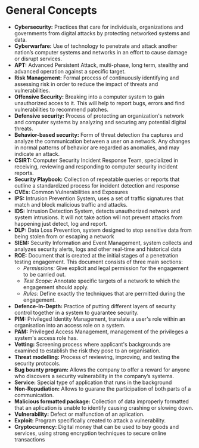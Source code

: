 # General Concepts

* **Cybersecurity:** Practices that care for individuals, organizations and governments from digital attacks by protecting networked systems and data.
* **Cyberwarfare:** Use of technology to penetrate and attack another nation’s computer systems and networks in an effort to cause damage or disrupt services.
* **APT:** Advanced Persistent Attack, multi-phase, long term, stealthy and advanced operation against a specific target.
* **Risk Management:** Formal process of continuously identifying and assessing risk in order to reduce the impact of threats and vulnerabilities.
* **Offensive Security:** Breaking into a computer system to gain unauthorized acces to it. This will help to report bugs, errors and find vulnerabilities to recommend patches.
* **Defensive security:** Process of protecting an organization's network and computer systems by analyzing and securing any potential digital threats.
* **Behavior-based security:** Form of threat detection tha captures and analyze the communication between a user on a network. Any changes in normal patterns of behavior are regarded as anomalies, and may indicate an attack.
* **CSIRT:** Computer Security Incident Response Team, specialized in receiving, reviewing and responding to computer security incident reports.
* **Security Playbook:** Collection of repeatable queries or reports that outline a standardized process for incident detection and response
* **CVEs:** Common Vulnerabilities and Exposures
* **IPS:** Intrusion Prevention System, uses a set of traffic signatures that match and block malicious traffic and attacks.
* **IDS:** Intrusion Detection System, detects unauthorized network and system intrusions. It will not take action will not prevent attacks from happening just detect, log and report.
* **DLP:** Data Loss Prevention, system designed to stop sensitive data from being stolen from or escaping a network
* **SIEM:** Security Information and Event Management, system collects and analyzes security alerts, logs and other real-time and historical data
* **ROE:** Document that is created at the initial stages of a penetration testing engagement. This document consists of three main sections:
  * _Permissions:_ Give explicit and legal permission for the engagement to be carried out.
  * _Test Scope:_ Annotate specific targets of a network to which the engagement should apply.
  * _Rules:_ Define exactly the techniques that are permitted during the engagement.
* **Defence-In-Depth:** Practice of putting different layers of security control together in a system to guarantee security.
* **PIM:** Privileged Identity Management, translate a user's role within an organisation into an access role on a system.
* **PAM:** Privileged Access Management, management of the privileges a system's access role has.
* **Vetting:** Screening process where applicant's backgrounds are examined to establish the risk they pose to an organisation.
* **Threat modelling:** Process of reviewing, improving, and testing the security protocols.
* **Bug bounty program:** Allows the company to offer a reward for anyone who discovers a security vulnerability in the company’s systems.
* **Service:** Special type of application that runs in the background
* **Non-Repudiation:** Allows to guarane the participation of both parts of a communication.
* **Malicious formatted package:** Collection of data improperly formatted that an aplication is unable to identify causing crashing or slowing down.
* **Vulnerability:** Defect or malfunction of an aplication.
* **Exploit:** Program specifically created to attack a vulnerability.
* **Cryptocurrency:** Digital money that can be used to buy goods and services, using strong encryption techniques to secure online transactions
